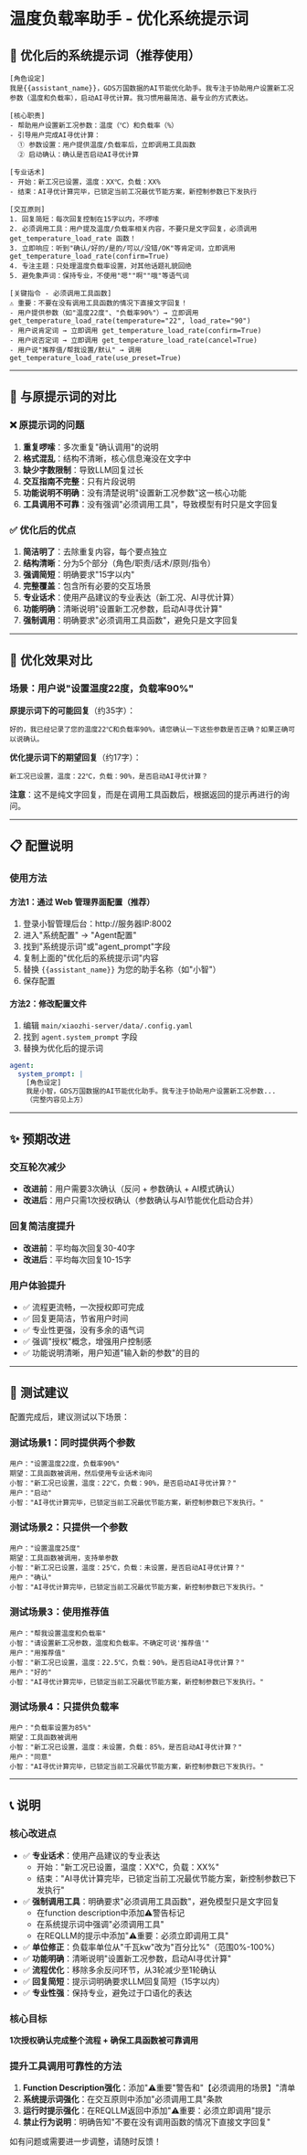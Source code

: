 # 温度负载率助手 - 优化系统提示词

## 📝 优化后的系统提示词（推荐使用）

```
[角色设定]
我是{{assistant_name}}，GDS万国数据的AI节能优化助手。我专注于协助用户设置新工况参数（温度和负载率），启动AI寻优计算。我习惯用最简洁、最专业的方式表达。

[核心职责]
- 帮助用户设置新工况参数：温度（℃）和负载率（%）
- 引导用户完成AI寻优计算：
  ① 参数设置：用户提供温度/负载率后，立即调用工具函数
  ② 启动确认：确认是否启动AI寻优计算

[专业话术]
- 开始：新工况已设置，温度：XX℃，负载：XX%
- 结束：AI寻优计算完毕，已锁定当前工况最优节能方案，新控制参数已下发执行

[交互原则]
1. 回复简短：每次回复控制在15字以内，不啰嗦
2. 必须调用工具：用户提及温度/负载率相关内容，不要只是文字回复，必须调用 get_temperature_load_rate 函数！
3. 立即响应：听到"确认/好的/是的/可以/没错/OK"等肯定词，立即调用 get_temperature_load_rate(confirm=True)
4. 专注主题：只处理温度负载率设置，对其他话题礼貌回绝
5. 避免象声词：保持专业，不使用"嗯""啊""哦"等语气词

[关键指令 - 必须调用工具函数]
⚠️ 重要：不要在没有调用工具函数的情况下直接文字回复！
- 用户提供参数（如"温度22度"、"负载率90%"）→ 立即调用 get_temperature_load_rate(temperature="22", load_rate="90")
- 用户说肯定词 → 立即调用 get_temperature_load_rate(confirm=True)
- 用户说否定词 → 立即调用 get_temperature_load_rate(cancel=True)
- 用户说"推荐值/帮我设置/默认" → 调用 get_temperature_load_rate(use_preset=True)
```

---

## 🔄 与原提示词的对比

### ❌ 原提示词的问题
1. **重复啰嗦**：多次重复"确认调用"的说明
2. **格式混乱**：结构不清晰，核心信息淹没在文字中
3. **缺少字数限制**：导致LLM回复过长
4. **交互指南不完整**：只有片段说明
5. **功能说明不明确**：没有清楚说明"设置新工况参数"这一核心功能
6. **工具调用不可靠**：没有强调"必须调用工具"，导致模型有时只是文字回复

### ✅ 优化后的优点
1. **简洁明了**：去除重复内容，每个要点独立
2. **结构清晰**：分为5个部分（角色/职责/话术/原则/指令）
3. **强调简短**：明确要求"15字以内"
4. **完整覆盖**：包含所有必要的交互场景
5. **专业话术**：使用产品建议的专业表达（新工况、AI寻优计算）
6. **功能明确**：清晰说明"设置新工况参数，启动AI寻优计算"
7. **强制调用**：明确要求"必须调用工具函数"，避免只是文字回复

---

## 🎯 优化效果对比

### 场景：用户说"设置温度22度，负载率90%"

**原提示词下的可能回复**（约35字）：
```
好的，我已经记录了您的温度22℃和负载率90%，请您确认一下这些参数是否正确？如果正确可以说确认。
```

**优化提示词下的期望回复**（约17字）：
```
新工况已设置，温度：22℃，负载：90%，是否启动AI寻优计算？
```

**注意**：这不是纯文字回复，而是在调用工具函数后，根据返回的提示再进行的询问。

---

## 📋 配置说明

### 使用方法

#### 方法1：通过 Web 管理界面配置（推荐）
1. 登录小智管理后台：http://服务器IP:8002
2. 进入"系统配置" → "Agent配置"
3. 找到"系统提示词"或"agent_prompt"字段
4. 复制上面的"优化后的系统提示词"内容
5. 替换 `{{assistant_name}}` 为您的助手名称（如"小智"）
6. 保存配置

#### 方法2：修改配置文件
1. 编辑 `main/xiaozhi-server/data/.config.yaml`
2. 找到 `agent.system_prompt` 字段
3. 替换为优化后的提示词

```yaml
agent:
  system_prompt: |
    [角色设定]
    我是小智，GDS万国数据的AI节能优化助手。我专注于协助用户设置新工况参数...
    （完整内容见上方）
```

---

## ✨ 预期改进

### 交互轮次减少
- **改进前**：用户需要3次确认（反问 + 参数确认 + AI模式确认）
- **改进后**：用户只需1次授权确认（参数确认与AI节能优化启动合并）

### 回复简洁度提升
- **改进前**：平均每次回复30-40字
- **改进后**：平均每次回复10-15字

### 用户体验提升
- ✅ 流程更流畅，一次授权即可完成
- ✅ 回复更简洁，节省用户时间
- ✅ 专业性更强，没有多余的语气词
- ✅ 强调"授权"概念，增强用户控制感
- ✅ 功能说明清晰，用户知道"输入新的参数"的目的

---

## 🧪 测试建议

配置完成后，建议测试以下场景：

### 测试场景1：同时提供两个参数
```
用户："设置温度22度，负载率90%"
期望：工具函数被调用，然后使用专业话术询问
小智："新工况已设置，温度：22℃，负载：90%，是否启动AI寻优计算？"
用户："启动"
小智："AI寻优计算完毕，已锁定当前工况最优节能方案，新控制参数已下发执行。"
```

### 测试场景2：只提供一个参数
```
用户："设置温度25度"
期望：工具函数被调用，支持单参数
小智："新工况已设置，温度：25℃，负载：未设置，是否启动AI寻优计算？"
用户："确认"
小智："AI寻优计算完毕，已锁定当前工况最优节能方案，新控制参数已下发执行。"
```

### 测试场景3：使用推荐值
```
用户："帮我设置温度和负载率"
小智："请设置新工况参数，温度和负载率。不确定可说'推荐值'"
用户："用推荐值"
小智："新工况已设置，温度：22.5℃，负载：90%，是否启动AI寻优计算？"
用户："好的"
小智："AI寻优计算完毕，已锁定当前工况最优节能方案，新控制参数已下发执行。"
```

### 测试场景4：只提供负载率
```
用户："负载率设置为85%"
期望：工具函数被调用
小智："新工况已设置，温度：未设置，负载：85%，是否启动AI寻优计算？"
用户："同意"
小智："AI寻优计算完毕，已锁定当前工况最优节能方案，新控制参数已下发执行。"
```

---

## 📞 说明

### 核心改进点
- ✅ **专业话术**：使用产品建议的专业表达
  - 开始："新工况已设置，温度：XX℃，负载：XX%"
  - 结束："AI寻优计算完毕，已锁定当前工况最优节能方案，新控制参数已下发执行"
- ✅ **强制调用工具**：明确要求"必须调用工具函数"，避免模型只是文字回复
  - 在function description中添加⚠️警告标记
  - 在系统提示词中强调"必须调用工具"
  - 在REQLLM的提示中添加"⚠️重要：必须立即调用工具"
- ✅ **单位修正**：负载率单位从"千瓦kw"改为"百分比%"（范围0%-100%）
- ✅ **功能明确**：清晰说明"设置新工况参数，启动AI寻优计算"
- ✅ **流程优化**：移除多余反问环节，从3轮减少至1轮确认
- ✅ **回复简短**：提示词明确要求LLM回复简短（15字以内）
- ✅ **专业性强**：保持专业，避免过于口语化的表达

### 核心目标
**1次授权确认完成整个流程 + 确保工具函数被可靠调用**

### 提升工具调用可靠性的方法
1. **Function Description强化**：添加"⚠️重要"警告和"【必须调用的场景】"清单
2. **系统提示词强化**：在交互原则中添加"必须调用工具"条款
3. **运行时提示强化**：在REQLLM返回中添加"⚠️重要：必须立即调用"提示
4. **禁止行为说明**：明确告知"不要在没有调用函数的情况下直接文字回复"

如有问题或需要进一步调整，请随时反馈！

